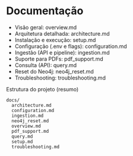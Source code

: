 # Documentação

- Visão geral: overview.md
- Arquitetura detalhada: architecture.md
- Instalação e execução: setup.md
- Configuração (.env e flags): configuration.md
- Ingestão (API e pipeline): ingestion.md
- Suporte para PDFs: pdf_support.md
- Consulta (API): query.md
- Reset do Neo4j: neo4j_reset.md
- Troubleshooting: troubleshooting.md

Estrutura do projeto (resumo)
```
docs/
  architecture.md
  configuration.md
  ingestion.md
  neo4j_reset.md
  overview.md
  pdf_support.md
  query.md
  setup.md
  troubleshooting.md
```
